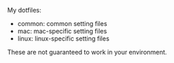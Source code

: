 My dotfiles:

- common: common setting files
- mac: mac-specific setting files
- linux: linux-specific setting files

These are not guaranteed to work in your environment.

